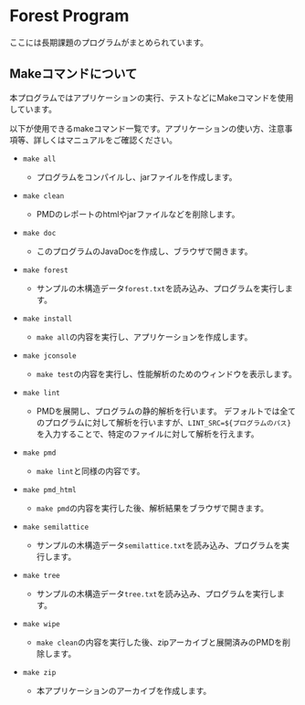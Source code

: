 # Forest Program

ここには長期課題のプログラムがまとめられています。

## Makeコマンドについて

本プログラムではアプリケーションの実行、テストなどにMakeコマンドを使用しています。

以下が使用できるmakeコマンド一覧です。アプリケーションの使い方、注意事項等、詳しくはマニュアルをご確認ください。

- `make all`

  - プログラムをコンパイルし、jarファイルを作成します。

- `make clean`

  - PMDのレポートのhtmlやjarファイルなどを削除します。

- `make doc`

  - このプログラムのJavaDocを作成し、ブラウザで開きます。

- `make forest`

  - サンプルの木構造データ`forest.txt`を読み込み、プログラムを実行します。

- `make install`

  - `make all`の内容を実行し、アプリケーションを作成します。

- `make jconsole`

  - `make test`の内容を実行し、性能解析のためのウィンドウを表示します。

- `make lint`

  - PMDを展開し、プログラムの静的解析を行います。
  デフォルトでは全てのプログラムに対して解析を行いますが、`LINT_SRC=${プログラムのパス}`を入力することで、特定のファイルに対して解析を行えます。

- `make pmd`

  - `make lint`と同様の内容です。

- `make pmd_html`

  - `make pmd`の内容を実行した後、解析結果をブラウザで開きます。

- `make semilattice`

  - サンプルの木構造データ`semilattice.txt`を読み込み、プログラムを実行します。

- `make tree`

  - サンプルの木構造データ`tree.txt`を読み込み、プログラムを実行します。

- `make wipe`

  - `make clean`の内容を実行した後、zipアーカイブと展開済みのPMDを削除します。

- `make zip`

  - 本アプリケーションのアーカイブを作成します。


